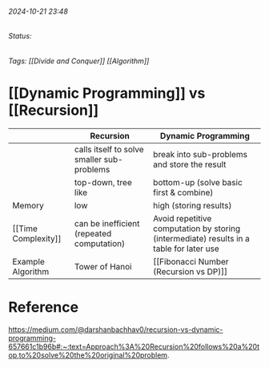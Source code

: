 
###### 2024-10-21 23:48
###### Status:
###### Tags: [[Divide and Conquer]] [[Algorithm]]

# [[Dynamic Programming]] vs [[Recursion]]

|                     | Recursion                                  | Dynamic Programming                                                                     |
| ------------------- | ------------------------------------------ | --------------------------------------------------------------------------------------- |
|                     | calls itself to solve smaller sub-problems | break into sub-problems and store the result                                            |
|                     | top-down, tree like                        | bottom-up (solve basic first & combine)                                                 |
| Memory              | low                                        | high (storing results)                                                                  |
| [[Time Complexity]] | can be inefficient (repeated computation)  | Avoid repetitive computation by storing (intermediate) results in a table for later use |
| Example Algorithm   | Tower of Hanoi                             | [[Fibonacci Number (Recursion vs DP)]]                                                  |



# Reference
https://medium.com/@darshanbachhav0/recursion-vs-dynamic-programming-657661c1b96b#:~:text=Approach%3A%20Recursion%20follows%20a%20top,to%20solve%20the%20original%20problem.